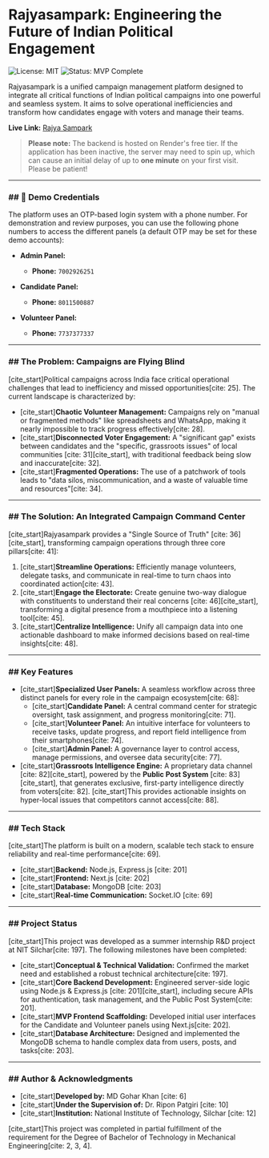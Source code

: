 # Rajyasampark: Engineering the Future of Indian Political Engagement

![License: MIT](https://img.shields.io/badge/License-MIT-yellow.svg)
![Status: MVP Complete](https://img.shields.io/badge/status-MVP%20Complete-success)

Rajyasampark is a unified campaign management platform designed to integrate all critical functions of Indian political campaigns into one powerful and seamless system. It aims to solve operational inefficiencies and transform how candidates engage with voters and manage their teams.

**Live Link:** [Rajya Sampark](https://rajyasampark.vercel.app/)

> **Please note:** The backend is hosted on Render's free tier. If the application has been inactive, the server may need to spin up, which can cause an initial delay of up to **one minute** on your first visit. Please be patient!

---

### ## 🔑 Demo Credentials

The platform uses an OTP-based login system with a phone number. For demonstration and review purposes, you can use the following phone numbers to access the different panels (a default OTP may be set for these demo accounts):

* **Admin Panel:**
    * **Phone:** `7002926251`

* **Candidate Panel:**
    * **Phone:** `8011500887`

* **Volunteer Panel:**
    * **Phone:** `7737377337`

---

### ## The Problem: Campaigns are Flying Blind

[cite_start]Political campaigns across India face critical operational challenges that lead to inefficiency and missed opportunities[cite: 25]. The current landscape is characterized by:

* [cite_start]**Chaotic Volunteer Management:** Campaigns rely on "manual or fragmented methods" like spreadsheets and WhatsApp, making it nearly impossible to track progress effectively[cite: 28].
* [cite_start]**Disconnected Voter Engagement:** A "significant gap" exists between candidates and the "specific, grassroots issues" of local communities [cite: 31][cite_start], with traditional feedback being slow and inaccurate[cite: 32].
* [cite_start]**Fragmented Operations:** The use of a patchwork of tools leads to "data silos, miscommunication, and a waste of valuable time and resources"[cite: 34].

---

### ## The Solution: An Integrated Campaign Command Center

[cite_start]Rajyasampark provides a "Single Source of Truth" [cite: 36][cite_start], transforming campaign operations through three core pillars[cite: 41]:

1.  [cite_start]**Streamline Operations:** Efficiently manage volunteers, delegate tasks, and communicate in real-time to turn chaos into coordinated action[cite: 43].
2.  [cite_start]**Engage the Electorate:** Create genuine two-way dialogue with constituents to understand their real concerns [cite: 46][cite_start], transforming a digital presence from a mouthpiece into a listening tool[cite: 45].
3.  [cite_start]**Centralize Intelligence:** Unify all campaign data into one actionable dashboard to make informed decisions based on real-time insights[cite: 48].

---

### ## Key Features

* [cite_start]**Specialized User Panels:** A seamless workflow across three distinct panels for every role in the campaign ecosystem[cite: 68]:
    * [cite_start]**Candidate Panel:** A central command center for strategic oversight, task assignment, and progress monitoring[cite: 71].
    * [cite_start]**Volunteer Panel:** An intuitive interface for volunteers to receive tasks, update progress, and report field intelligence from their smartphones[cite: 74].
    * [cite_start]**Admin Panel:** A governance layer to control access, manage permissions, and oversee data security[cite: 77].
* [cite_start]**Grassroots Intelligence Engine:** A proprietary data channel [cite: 82][cite_start], powered by the **Public Post System** [cite: 83][cite_start], that generates exclusive, first-party intelligence directly from voters[cite: 82]. [cite_start]This provides actionable insights on hyper-local issues that competitors cannot access[cite: 88].

---

### ## Tech Stack

[cite_start]The platform is built on a modern, scalable tech stack to ensure reliability and real-time performance[cite: 69].

* [cite_start]**Backend:** Node.js, Express.js [cite: 201]
* [cite_start]**Frontend:** Next.js [cite: 202]
* [cite_start]**Database:** MongoDB [cite: 203]
* [cite_start]**Real-time Communication:** Socket.IO [cite: 69]

---

### ## Project Status

[cite_start]This project was developed as a summer internship R&D project at NIT Silchar[cite: 197]. The following milestones have been completed:

* [cite_start]**Conceptual & Technical Validation:** Confirmed the market need and established a robust technical architecture[cite: 197].
* [cite_start]**Core Backend Development:** Engineered server-side logic using Node.js & Express.js [cite: 201][cite_start], including secure APIs for authentication, task management, and the Public Post System[cite: 201].
* [cite_start]**MVP Frontend Scaffolding:** Developed initial user interfaces for the Candidate and Volunteer panels using Next.js[cite: 202].
* [cite_start]**Database Architecture:** Designed and implemented the MongoDB schema to handle complex data from users, posts, and tasks[cite: 203].

---

### ## Author & Acknowledgments

* [cite_start]**Developed by:** MD Gohar Khan [cite: 6]
* [cite_start]**Under the Supervision of:** Dr. Ripon Patgiri [cite: 10]
* [cite_start]**Institution:** National Institute of Technology, Silchar [cite: 12]

[cite_start]This project was completed in partial fulfillment of the requirement for the Degree of Bachelor of Technology in Mechanical Engineering[cite: 2, 3, 4].